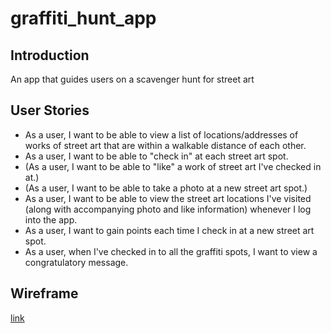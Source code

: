 # graffiti_hunt_app

## Introduction  
An app that guides users on a scavenger hunt for street art

## User Stories
* As a user, I want to be able to view a  list of locations/addresses of works of street art that are within a walkable distance of each other.
* As a user, I want to be able to "check in" at each street art spot.
* (As a user, I want to be able to "like" a work of street art I've checked in at.)
* (As a user, I want to be able to take a photo at a new street art spot.)
* As a user, I want to be able to view the street art locations I've visited (along with accompanying photo and like information) whenever I log into the app.
* As a user, I want to gain points each time I check in at a new street art spot.
* As a user, when I've checked in to all the graffiti spots, I want to view a congratulatory message.

## Wireframe
[link](https://github.com/maggielove/graffiti_hunt_app/issues/1)
